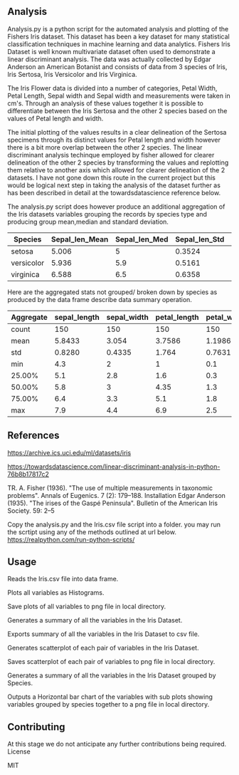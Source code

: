 Analysis
--------------
Analysis.py is a python script for the automated analysis and plotting of the Fishers Iris dataset. This dataset has been a key dataset for many statistical classification techniques in machine learning and data analytics.
Fishers Iris Dataset is well known multivariate dataset often used to demonstrate a linear discriminant analysis.
The data was actually collected by Edgar Anderson an American Botanist and consists of data from 3 species of Iris,
Iris Sertosa, Iris Versicolor and Iris Virginica. 

The Iris Flower data is divided into a number of categories, Petal Width, Petal Length, Sepal width and Sepal width and measurements were taken in cm's. 
Through an analysis of these values together it is possible to differentiate between the Iris Sertosa and the other 2 species based on the values of Petal length and width.

The initial plotting of the values results in a clear delineation of the Sertosa specimens through its distinct values for Petal length and width however there is a bit more overlap 
between the other 2 species. The linear discriminant analysis techinque employed by fisher allowed for clearer delineation of the other 2 species by transforming the values and replotting
them relative to another axis which allowed for clearer delineation of the 2 datasets. I have not gone down this route in the current project but this would be logical next step in taking 
the analysis of the dataset further as has been described in detail at the towardsdatascience reference below.

The analysis.py script does however produce an additional aggregation of the Iris datasets variables grouping the records by species type and producing group mean,median and standard deviation.

 |Species|Sepal_len_Mean|Sepal_len_Med|Sepal_len_Std|Petal_len_Mean|Petal_len_Med|Petal_len_Std|Sepal_Wid_Mean| 	Sepal_width_Med|Sepal_width_Std|Petal_wid_Mean|Petal_wid_Med|Petal_wid_Std| 
 | --- | --- | --- | --- | --- | --- | --- | --- | --- | --- |--- | --- | --- | 
 | setosa	 | 5.006  | 5	| 0.3524 | 1.464  | 1.5	 |  0.1735 |	3.418	 |  3.4	 | 0.3810 | 	0.244 | 	0.2 |	0.1072 | 
 | versicolor | 	5.936	  |  5.9	 | 0.5161	 |  4.26 |  4.35	 |  0.4699 | 2.77 |  2.8	 |  0.3137	 | 1.326	 | 1.3 |	0.1977 | 
 | virginica | 	6.588	 |   6.5	  |  0.6358	  |  5.552	 | 5.55	|   0.5518	 |  2.974	 | 3	 | 0.3224	| 2.026 | 	2	 | 0.2746 | 

Here are the aggregated stats not grouped/ broken down by species as produced by the data frame describe data summary operation.

 |Aggregate | sepal_length | sepal_width | petal_length | petal_width|
 | --- | --- | --- | --- | --- |
 | count	 |   150	   |   150	|   150	 |   150 |
 | mean	  |   5.8433 | 3.054	| 3.7586	|  1.1986|
 | std	   |  0.8280  | 0.4335	| 1.764 |   0.7631|
 | min	   |   4.3	   |  2	   |  1  |  0.1|
 | 25.00%	|   5.1	   |  2.8	 | 1.6	 |  0.3|
 | 50.00%	|   5.8	   |   3   | 4.35 | 	1.3|
 | 75.00% |  	6.4    | 3.3	  | 5.1  |  1.8|
 | max	   |   7.9	   |   4.4	|  6.9	|  2.5|
 

References 
------------
https://archive.ics.uci.edu/ml/datasets/iris

https://towardsdatascience.com/linear-discriminant-analysis-in-python-76b8b17817c2

TR. A. Fisher (1936). "The use of multiple measurements in taxonomic problems". Annals of Eugenics. 7 (2): 179–188.
Installation
Edgar Anderson (1935). "The irises of the Gaspé Peninsula". Bulletin of the American Iris Society. 59: 2–5

Copy the analysis.py and the Iris.csv file script into a folder. 
you may run the scrtipt using any of the methods outlined at url below.
https://realpython.com/run-python-scripts/

Usage
------
Reads the Iris.csv file into data frame.

Plots all variables as Histograms.

Save plots of all variables to png file in local directory.

Generates a summary of all the variables in the Iris Dataset.

Exports summary of all the variables in the Iris Dataset to csv file.

Generates scatterplot of each pair of variables in the Iris Dataset.

Saves scatterplot of each pair of variables to png file in local directory.

Generates a summary of all the variables in the Iris Dataset grouped by Species.

Outputs a Horizontal bar chart of the variables with sub plots showing variables grouped by species together to a png file in local directory. 


Contributing
--------
At this stage we do not anticipate any further contributions being required.
License

MIT
